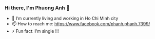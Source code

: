 ### Hi there, I'm Phuong Anh 👋


<!-- **dphuonganh/dphuonganh** is a ✨ _special_ ✨ repository because its `README.md` (this file) appears on your GitHub profile. -->

<!-- Here are some ideas to get you started: -->

- 🌱 I’m currently living and working in Ho Chi Minh city
- 📫 How to reach me: https://www.facebook.com/phanh.phanh.7399/
- ⚡ Fun fact: I'm single !!!
